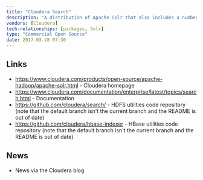 ```yaml
---
title: "Cloudera Search"
description: "A distribution of Apache Solr that also includes a number of tools for integrating with Solr using Morphlines.  Includes two utilities for loading data from HDFS, the Crunch Indexer Tool (direct Solr inserts using Crunch over Spark or MapReduce), and the MapReduce Indexer Tool (creates Solr index files using Map Reduce, optionally putting these live), plus two utilities for loading data from HBase based on the Lily HBase Indexer, the Batch Indexer (for batch loads) and the NRT (Near Real Time) Indexer (for continuous replication of HBase events).  First released in June 2013, with a GA release in September 2013 as part of CDH 4.3.  Included tools are open sourced under an Apache 2.0 licence."
vendors: [Cloudera]
tech-relationships: [packages, Solr]
type: "Commercial Open Source"
date: 2017-03-28 07:30
---
```

## Links

* <https://www.cloudera.com/products/open-source/apache-hadoop/apache-solr.html> - Cloudera homepage
* <https://www.cloudera.com/documentation/enterprise/latest/topics/search.html> - Documentation
* <https://github.com/cloudera/search/> - HDFS utilities code repository (note that the default branch isn't the current branch and the README is out of date)
* <https://github.com/cloudera/hbase-indexer> - HBase utilities code repository (note that the default branch isn't the current branch and the README is out of date)

## News

* News via the Cloudera blog